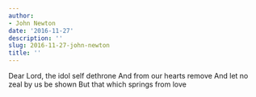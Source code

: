 ```yaml
---
author:
- John Newton
date: '2016-11-27'
description: ''
slug: 2016-11-27-john-newton
title: ''
---
```

Dear Lord, the idol self dethrone
And from our hearts remove
And let no zeal by us be shown
But that which springs from love




